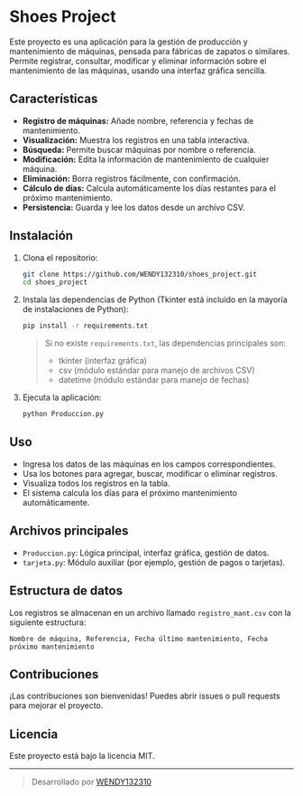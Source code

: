 # Shoes Project

Este proyecto es una aplicación para la gestión de producción y mantenimiento de máquinas, pensada para fábricas de zapatos o similares. Permite registrar, consultar, modificar y eliminar información sobre el mantenimiento de las máquinas, usando una interfaz gráfica sencilla.

## Características

- **Registro de máquinas:** Añade nombre, referencia y fechas de mantenimiento.
- **Visualización:** Muestra los registros en una tabla interactiva.
- **Búsqueda:** Permite buscar máquinas por nombre o referencia.
- **Modificación:** Edita la información de mantenimiento de cualquier máquina.
- **Eliminación:** Borra registros fácilmente, con confirmación.
- **Cálculo de días:** Calcula automáticamente los días restantes para el próximo mantenimiento.
- **Persistencia:** Guarda y lee los datos desde un archivo CSV.

## Instalación

1. Clona el repositorio:
   ```bash
   git clone https://github.com/WENDY132310/shoes_project.git
   cd shoes_project
   ```
2. Instala las dependencias de Python (Tkinter está incluido en la mayoría de instalaciones de Python):
   ```bash
   pip install -r requirements.txt
   ```
   > Si no existe `requirements.txt`, las dependencias principales son:
   > - tkinter (interfaz gráfica)
   > - csv (módulo estándar para manejo de archivos CSV)
   > - datetime (módulo estándar para manejo de fechas)

3. Ejecuta la aplicación:
   ```bash
   python Produccion.py
   ```

## Uso

- Ingresa los datos de las máquinas en los campos correspondientes.
- Usa los botones para agregar, buscar, modificar o eliminar registros.
- Visualiza todos los registros en la tabla.
- El sistema calcula los días para el próximo mantenimiento automáticamente.

## Archivos principales

- `Produccion.py`: Lógica principal, interfaz gráfica, gestión de datos.
- `tarjeta.py`: Módulo auxiliar (por ejemplo, gestión de pagos o tarjetas).

## Estructura de datos

Los registros se almacenan en un archivo llamado `registro_mant.csv` con la siguiente estructura:
```
Nombre de máquina, Referencia, Fecha último mantenimiento, Fecha próximo mantenimiento
```

## Contribuciones

¡Las contribuciones son bienvenidas! Puedes abrir issues o pull requests para mejorar el proyecto.

## Licencia

Este proyecto está bajo la licencia MIT.

---

> Desarrollado por [WENDY132310](https://github.com/WENDY132310)

